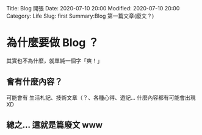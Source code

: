 Title: Blog 開張
Date: 2020-07-10 20:00
Modified: 2020-07-10 20:00
Category: Life
Slug: first
Summary:Blog 第一篇文章(廢文？)

# 為什麼要做 Blog ？
其實也不為什麼，就單純一個字「爽！」
## 會有什麼內容？
可能會有 生活札記、技術文章（？、各種心得、遊記... 什麼內容都有可能會出現 XD
## 總之... 這就是篇廢文 www
